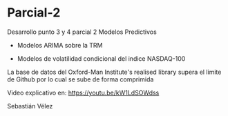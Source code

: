 # Parcial-2
Desarrollo punto 3 y 4 parcial 2 Modelos Predictivos

+ Modelos ARIMA sobre la TRM

+ Modelos de volatilidad condicional del indice NASDAQ-100


La base de datos del Oxford-Man Institute's realised library supera el limite de Github por lo cual se sube de forma comprimida

Video explicativo en: https://youtu.be/kW1LdSOWdss

Sebastián Vélez
